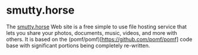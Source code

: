 # smutty.horse

The [smutty.horse](https://smutty.horse) Web site is a free simple to use file hosting service that lets you share your photos, documents, music, videos, and more with others.  It is based on the (pomf/pomf)[https://github.com/pomf/pomf] code base with significant portions being completely re-written.